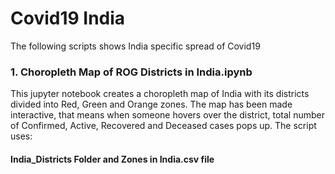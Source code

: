 # Covid19 India

The following scripts shows India specific spread of Covid19

### 1. Choropleth Map of ROG Districts in India.ipynb

This jupyter notebook creates a choropleth map of India with its districts divided into Red, Green and Orange zones. 
The map has been made interactive, that means when someone hovers over the district, total number of Confirmed, Active, Recovered and 
Deceased cases pops up. The script uses:
#### India_Districts Folder and Zones in India.csv file

